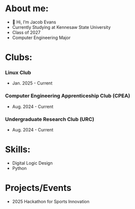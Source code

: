 # About me:
- 👋 Hi, I’m Jacob Evans
- Currently Studying at Kennesaw State University
- Class of 2027
- Computer Engineering Major

# Clubs:
### Linux Club
- Jan. 2025 - Current

### Computer Engineering Apprenticeship Club (CPEA)
- Aug. 2024 - Current

### Undergraduate Research Club (URC)
- Aug. 2024 - Current

# Skills:
- Digital Logic Design
- Python

# Projects/Events
- 2025 Hackathon for Sports Innovation
<!---
JEvan234/JEvan234 is a ✨ special ✨ repository because its `README.md` (this file) appears on your GitHub profile.
You can click the Preview link to take a look at your changes.
--->